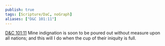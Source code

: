 ```yaml
---
publish: true
tags: [Scripture/DaC, noGraph]
aliases: ["D&C 101:11"]
---
```

[D&C 101:11](https://churchofjesuschrist.org/study/scriptures/dc-testament/dc/101?lang=eng&id=p11#p11) Mine indignation is soon to be poured out without measure upon all nations; and this will I do when the cup of their iniquity is full.

